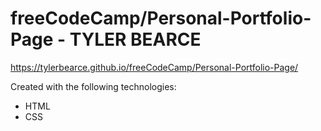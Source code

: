 # freeCodeCamp/Personal-Portfolio-Page - TYLER BEARCE



https://tylerbearce.github.io/freeCodeCamp/Personal-Portfolio-Page/

Created with the following technologies:
* HTML
* CSS

